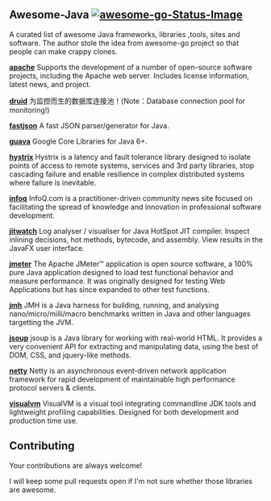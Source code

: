 ## Awesome-Java [![awesome-go-Status-Image](https://travis-ci.org/avelino/awesome-go.svg?branch=master)](https://travis-ci.org/avelino/awesome-go)
A curated list of awesome Java frameworks, libraries ,tools, sites and software. The author stole the idea from awesome-go project so that people can make crappy clones.


**[apache](http://www.apache.org/)**
Supports the development of a number of open-source software projects, including the Apache web server. Includes license information, latest news, and project.

**[druid](https://github.com/alibaba/druid)**
为监控而生的数据库连接池！(Note：Database connection pool for monitoring!)

**[fastjson](https://github.com/alibaba/fastjson)**
A fast JSON parser/generator for Java.

**[guava](https://github.com/google/guava)**
Google Core Libraries for Java 6+.

**[hystrix](https://github.com/Netflix/Hystrix)**
Hystrix is a latency and fault tolerance library designed to isolate points of access to remote systems, services and 3rd party libraries, stop cascading failure and enable resilience in complex distributed systems where failure is inevitable.

**[infoq](https://www.infoq.com/)**
InfoQ.com is a practitioner-driven community news site focused on facilitating the spread of knowledge and innovation in professional software development.

**[jitwatch](https://github.com/AdoptOpenJDK/jitwatch)**
Log analyser / visualiser for Java HotSpot JIT compiler. Inspect inlining decisions, hot methods, bytecode, and assembly. View results in the JavaFX user interface.

**[jmeter](http://jmeter.apache.org/)**
The Apache JMeter™ application is open source software, a 100% pure Java application designed to load test functional behavior and measure performance. It was originally designed for testing Web Applications but has since expanded to other test functions.

**[jmh](http://openjdk.java.net/projects/code-tools/jmh/)**
JMH is a Java harness for building, running, and analysing nano/micro/milli/macro benchmarks written in Java and other languages targetting the JVM.

**[jsoup](https://github.com/jhy/jsoup)**
jsoup is a Java library for working with real-world HTML. It provides a very convenient API for extracting and manipulating data, using the best of DOM, CSS, and jquery-like methods.

**[netty](https://github.com/netty/netty)**
Netty is an asynchronous event-driven network application framework for rapid development of maintainable high performance protocol servers & clients.

**[visualvm](https://visualvm.github.io/)**
VisualVM is a visual tool integrating commandline JDK tools and lightweight profiling capabilities.
Designed for both development and production time use.

## Contributing 
Your contributions are always welcome!

I will keep some pull requests open if I'm not sure whether those libraries are awesome.
